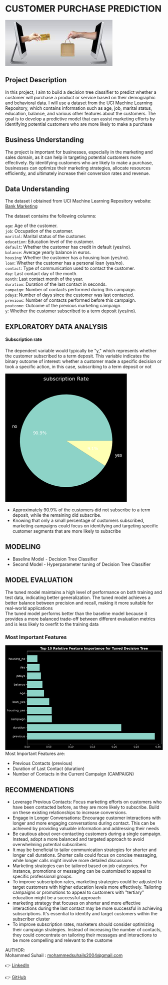 # CUSTOMER PURCHASE PREDICTION 
![image](banner.jpeg) 

## Project Description

In this project, I aim to build a decision tree classifier to predict whether a customer will purchase a product or service based on their demographic and behavioral data. I will use a dataset from the UCI Machine Learning Repository, which contains information such as age, job, marital status, education, balance, and various other features about the customers. The goal is to develop a predictive model that can assist marketing efforts by identifying potential customers who are more likely to make a purchase  

## Business Understanding  

The project is important for businesses, especially in the marketing and sales domain, as it can help in targeting potential customers more effectively. By identifying customers who are likely to make a purchase, businesses can optimize their marketing strategies, allocate resources efficiently, and ultimately increase their conversion rates and revenue.   
 
 ## Data Understanding  
 
The dataset i obtained from UCI Machine Learning Repository website: [Bank Marketing](https://archive.ics.uci.edu/dataset/222/bank+marketing)  
 
The dataset contains the following columns:    

``age``: Age of the customer.   
``job``: Occupation of the customer.    
``marital``: Marital status of the customer.     
``education``: Education level of the customer.  
``default``: Whether the customer has credit in default (yes/no).  
``balance``: Average yearly balance in euros.   
``housing``: Whether the customer has a housing loan (yes/no).  
``loan``: Whether the customer has a personal loan (yes/no).   
``contact``: Type of communication used to contact the customer.  
``day``: Last contact day of the month.   
``month``: Last contact month of the year.   
``duration``: Duration of the last contact in seconds.   
``campaign``: Number of contacts performed during this campaign.   
``pdays``: Number of days since the customer was last contacted.   
``previous``: Number of contacts performed before this campaign.   
``poutcome``: Outcome of the previous marketing campaign.   
``y``: Whether the customer subscribed to a term deposit (yes/no).    

## EXPLORATORY DATA ANALYSIS 
#### Subscription rate 

The dependent variable would typically be "y," which represents whether the customer subscribed to a term deposit. This variable indicates the binary outcome of interest: whether a customer made a specific decision or took a specific action, in this case, subscribing to a term deposit or not 

![Local Image](output.png)


* Approximately 90.9% of the customers did not subscribe to a term deposit, while the remaining did subscribe.  
* Knowing that only a small percentage of customers subscribed, marketing campaigns could focus on identifying and targeting specific customer segments that are more likely to subscribe

## MODELING
* Baseline Model - Decision Tree Classifier
* Second Model - Hyperparameter tuning of Decision Tree Classifier 
## MODEL EVALUATION
The tuned model maintains a high level of performance on both training and test data, indicating better generalization.
The tuned model achieves a better balance between precision and recall, making it more suitable for real-world applications  
The tuned model performs better than the baseline model because it provides a more balanced trade-off between different evaluation metrics and is less likely to overfit to the training data 
### Most Important Features
![Local Image](Important_Features.png) 
Most Important Features are:
*  Previous Contacts (previous)
* Duration of Last Contact (duration)
* Number of Contacts in the Current Campaign (CAMPAIGN)

## RECOMMENDATIONS    
* Leverage Previous Contacts: Focus marketing efforts on customers who have been contacted before, as they are more likely to subscribe. Build on these existing relationships to increase conversions.
* Engage in Longer Conversations: Encourage customer interactions with longer and more engaging conversations during contact. This can be achieved by providing valuable information and addressing their needs 
* Be cautious about over-contacting customers during a single campaign. Instead, adopt a more balanced and targeted approach to avoid overwhelming potential subscribers 
* It may be beneficial to tailor communication strategies for shorter and longer call durations. Shorter calls could focus on concise messaging, while longer calls might involve more detailed discussions 
* Marketing strategies can be tailored based on job categories. For instance, promotions or messaging can be customized to appeal to specific professional groups. 
* To improve subscription rates, marketing strategies could be adjusted to target customers with higher education levels more effectively. Tailoring campaigns or promotions to appeal to customers with "tertiary" education might be a successful approach
* marketing strategy that focuses on shorter and more effective interactions during the last contact may be more successful in achieving subscriptions. It's essential to identify and target customers within the subscriber cluster
* To improve subscription rates, marketers should consider optimizing their campaign strategies. Instead of increasing the number of contacts, they could concentrate on tailoring their messages and interactions to be more compelling and relevant to the custome

AUTHOR:         
Mohammed Suhail : mohammedsuhails2004@gmail.com

👉 [LinkedIn](https://www.linkedin.com/in/mohammed-suhail-s-273492281)

👉 [GitHub](https://github.com/Suhail786444)
